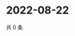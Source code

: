# 2022-08-22

共 0 条

<!-- BEGIN WEIBO -->
<!-- 最后更新时间 Mon Aug 22 2022 00:05:40 GMT+0800 (China Standard Time) -->

<!-- END WEIBO -->
